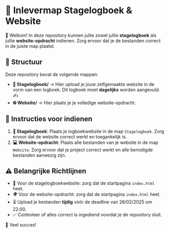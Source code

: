 # 📂 Inlevermap Stagelogboek & Website

🚀 Welkom! In deze repository kunnen jullie zowel jullie **stagelogboek** als jullie **website-opdracht** indienen. Zorg ervoor dat je de bestanden correct in de juiste map plaatst.

## 📁 Structuur
Deze repository bevat de volgende mappen:

- **📜 Stagelogboek/** → Hier upload je jouw zelfgemaakte website in de vorm van een logboek. Dit logboek moet **dagelijks** worden aangevuld. ✍️
- **🌐 Website/** → Hier plaats je je volledige website-opdracht.

## 📌 Instructies voor indienen
1. **📝 Stagelogboek**: Plaats je logboekwebsite in de map `Stagelogboek`. Zorg ervoor dat de website correct werkt en toegankelijk is.
2. **💻 Website-opdracht**: Plaats alle bestanden van je website in de map `Website`. Zorg ervoor dat je project correct werkt en alle benodigde bestanden aanwezig zijn.

## ⚠️ Belangrijke Richtlijnen
- 📂 Voor de stagelogboekwebsite: zorg dat de startpagina `index.html` heet.
- 🌍 Voor de website-opdracht: zorg dat de startpagina `index.html` heet.
- ⏳ Upload je bestanden **tijdig** vóór de deadline van 28/02/2025 om 22:00.
- ✅ Controleer of alles correct is ingediend voordat je de repository sluit.

🎉 Veel succes!

